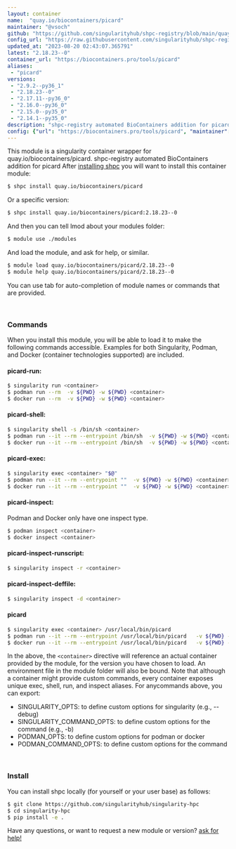 ```yaml
---
layout: container
name:  "quay.io/biocontainers/picard"
maintainer: "@vsoch"
github: "https://github.com/singularityhub/shpc-registry/blob/main/quay.io/biocontainers/picard/container.yaml"
config_url: "https://raw.githubusercontent.com/singularityhub/shpc-registry/main/quay.io/biocontainers/picard/container.yaml"
updated_at: "2023-08-20 02:43:07.365791"
latest: "2.18.23--0"
container_url: "https://biocontainers.pro/tools/picard"
aliases:
 - "picard"
versions:
 - "2.9.2--py36_1"
 - "2.18.23--0"
 - "2.17.11--py36_0"
 - "2.16.0--py36_0"
 - "2.15.0--py35_0"
 - "2.14.1--py35_0"
description: "shpc-registry automated BioContainers addition for picard"
config: {"url": "https://biocontainers.pro/tools/picard", "maintainer": "@vsoch", "description": "shpc-registry automated BioContainers addition for picard", "latest": {"2.18.23--0": "sha256:e3023898206f99dac5b5f608aa87ca75d5158842d3b855b6d9c6daab594f29c9"}, "tags": {"2.9.2--py36_1": "sha256:25184f30e42354dd535cb5ec09f69b39dfdd3684e9aaaf5ff51fad2ea658cd8b", "2.18.23--0": "sha256:e3023898206f99dac5b5f608aa87ca75d5158842d3b855b6d9c6daab594f29c9", "2.17.11--py36_0": "sha256:7f3e2f2b4858949c746d323532a8f7c473094e3d6c57b28cd2899a3df6280c05", "2.16.0--py36_0": "sha256:d1ca84ec035b98d31084beccfe501ab025c343c94c73ea45a7ebba034003cb0d", "2.15.0--py35_0": "sha256:70b1ccf1cb066196ea946f4c612f2e4628b1b8370db3f0db5a8cd45364861932", "2.14.1--py35_0": "sha256:11be45bc9f298f352ac8c3e94f1f45a166f6db8ea77f952ca2a39ea30c9b91c3"}, "docker": "quay.io/biocontainers/picard", "aliases": {"picard": "/usr/local/bin/picard"}}
---
```


This module is a singularity container wrapper for quay.io/biocontainers/picard.
shpc-registry automated BioContainers addition for picard
After [installing shpc](#install) you will want to install this container module:


```bash
$ shpc install quay.io/biocontainers/picard
```

Or a specific version:

```bash
$ shpc install quay.io/biocontainers/picard:2.18.23--0
```

And then you can tell lmod about your modules folder:

```bash
$ module use ./modules
```

And load the module, and ask for help, or similar.

```bash
$ module load quay.io/biocontainers/picard/2.18.23--0
$ module help quay.io/biocontainers/picard/2.18.23--0
```

You can use tab for auto-completion of module names or commands that are provided.

<br>

### Commands

When you install this module, you will be able to load it to make the following commands accessible.
Examples for both Singularity, Podman, and Docker (container technologies supported) are included.

#### picard-run:

```bash
$ singularity run <container>
$ podman run --rm  -v ${PWD} -w ${PWD} <container>
$ docker run --rm  -v ${PWD} -w ${PWD} <container>
```

#### picard-shell:

```bash
$ singularity shell -s /bin/sh <container>
$ podman run --it --rm --entrypoint /bin/sh  -v ${PWD} -w ${PWD} <container>
$ docker run --it --rm --entrypoint /bin/sh  -v ${PWD} -w ${PWD} <container>
```

#### picard-exec:

```bash
$ singularity exec <container> "$@"
$ podman run --it --rm --entrypoint ""  -v ${PWD} -w ${PWD} <container> "$@"
$ docker run --it --rm --entrypoint ""  -v ${PWD} -w ${PWD} <container> "$@"
```

#### picard-inspect:

Podman and Docker only have one inspect type.

```bash
$ podman inspect <container>
$ docker inspect <container>
```

#### picard-inspect-runscript:

```bash
$ singularity inspect -r <container>
```

#### picard-inspect-deffile:

```bash
$ singularity inspect -d <container>
```


#### picard

```bash
$ singularity exec <container> /usr/local/bin/picard
$ podman run --it --rm --entrypoint /usr/local/bin/picard   -v ${PWD} -w ${PWD} <container> -c " $@"
$ docker run --it --rm --entrypoint /usr/local/bin/picard   -v ${PWD} -w ${PWD} <container> -c " $@"
```



In the above, the `<container>` directive will reference an actual container provided
by the module, for the version you have chosen to load. An environment file in the
module folder will also be bound. Note that although a container
might provide custom commands, every container exposes unique exec, shell, run, and
inspect aliases. For anycommands above, you can export:

 - SINGULARITY_OPTS: to define custom options for singularity (e.g., --debug)
 - SINGULARITY_COMMAND_OPTS: to define custom options for the command (e.g., -b)
 - PODMAN_OPTS: to define custom options for podman or docker
 - PODMAN_COMMAND_OPTS: to define custom options for the command

<br>

### Install

You can install shpc locally (for yourself or your user base) as follows:

```bash
$ git clone https://github.com/singularityhub/singularity-hpc
$ cd singularity-hpc
$ pip install -e .
```

Have any questions, or want to request a new module or version? [ask for help!](https://github.com/singularityhub/singularity-hpc/issues)